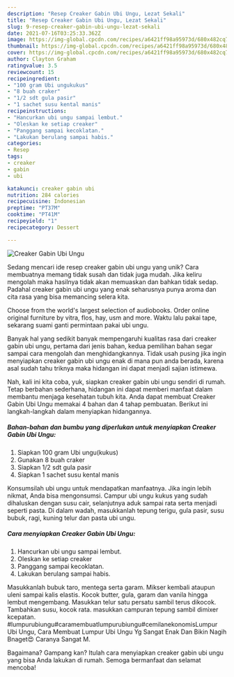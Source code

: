 ```yaml
---
description: "Resep Creaker Gabin Ubi Ungu, Lezat Sekali"
title: "Resep Creaker Gabin Ubi Ungu, Lezat Sekali"
slug: 9-resep-creaker-gabin-ubi-ungu-lezat-sekali
date: 2021-07-16T03:25:33.362Z
image: https://img-global.cpcdn.com/recipes/a6421ff98a95973d/680x482cq70/creaker-gabin-ubi-ungu-foto-resep-utama.jpg
thumbnail: https://img-global.cpcdn.com/recipes/a6421ff98a95973d/680x482cq70/creaker-gabin-ubi-ungu-foto-resep-utama.jpg
cover: https://img-global.cpcdn.com/recipes/a6421ff98a95973d/680x482cq70/creaker-gabin-ubi-ungu-foto-resep-utama.jpg
author: Clayton Graham
ratingvalue: 3.5
reviewcount: 15
recipeingredient:
- "100 gram Ubi ungukukus"
- "8 buah craker"
- "1/2 sdt gula pasir"
- "1 sachet susu kental manis"
recipeinstructions:
- "Hancurkan ubi ungu sampai lembut."
- "Oleskan ke setiap creaker"
- "Panggang sampai kecoklatan."
- "Lakukan berulang sampai habis."
categories:
- Resep
tags:
- creaker
- gabin
- ubi

katakunci: creaker gabin ubi 
nutrition: 284 calories
recipecuisine: Indonesian
preptime: "PT37M"
cooktime: "PT41M"
recipeyield: "1"
recipecategory: Dessert

---
```



![Creaker Gabin Ubi Ungu](https://img-global.cpcdn.com/recipes/a6421ff98a95973d/680x482cq70/creaker-gabin-ubi-ungu-foto-resep-utama.jpg)

Sedang mencari ide resep creaker gabin ubi ungu yang unik? Cara membuatnya memang tidak susah dan tidak juga mudah. Jika keliru mengolah maka hasilnya tidak akan memuaskan dan bahkan tidak sedap. Padahal creaker gabin ubi ungu yang enak seharusnya punya aroma dan cita rasa yang bisa memancing selera kita.

Choose from the world&#39;s largest selection of audiobooks. Order online original furniture by vitra, flos, hay, usm and more. Waktu lalu pakai tape, sekarang suami ganti permintaan pakai ubi ungu.

Banyak hal yang sedikit banyak mempengaruhi kualitas rasa dari creaker gabin ubi ungu, pertama dari jenis bahan, kedua pemilihan bahan segar sampai cara mengolah dan menghidangkannya. Tidak usah pusing jika ingin menyiapkan creaker gabin ubi ungu enak di mana pun anda berada, karena asal sudah tahu triknya maka hidangan ini dapat menjadi sajian istimewa.


Nah, kali ini kita coba, yuk, siapkan creaker gabin ubi ungu sendiri di rumah. Tetap berbahan sederhana, hidangan ini dapat memberi manfaat dalam membantu menjaga kesehatan tubuh kita. Anda dapat membuat Creaker Gabin Ubi Ungu memakai 4 bahan dan 4 tahap pembuatan. Berikut ini langkah-langkah dalam menyiapkan hidangannya.

<!--inarticleads1-->

##### Bahan-bahan dan bumbu yang diperlukan untuk menyiapkan Creaker Gabin Ubi Ungu:

1. Siapkan 100 gram Ubi ungu(kukus)
1. Gunakan 8 buah craker
1. Siapkan 1/2 sdt gula pasir
1. Siapkan 1 sachet susu kental manis


Konsumsilah ubi ungu untuk mendapatkan manfaatnya. Jika ingin lebih nikmat, Anda bisa mengonsumsi. Campur ubi ungu kukus yang sudah dihaluskan dengan susu cair, selanjutnya aduk sampai rata serta menjadi seperti pasta. Di dalam wadah, masukkanlah tepung terigu, gula pasir, susu bubuk, ragi, kuning telur dan pasta ubi ungu. 

<!--inarticleads2-->

##### Cara menyiapkan Creaker Gabin Ubi Ungu:

1. Hancurkan ubi ungu sampai lembut.
1. Oleskan ke setiap creaker
1. Panggang sampai kecoklatan.
1. Lakukan berulang sampai habis.


Masukkanlah bubuk taro, mentega serta garam. Mikser kembali ataupun uleni sampai kalis elastis. Kocok butter, gula, garam dan vanila hingga lembut mengembang. Masukkan telur satu persatu sambil terus dikocok. Tambahkan susu, kocok rata. masukkan campuran tepung sambil dimixer kcepatan. #lumpurubiungu#caramembuatlumpurubiungu#cemilanekonomisLumpur Ubi Ungu, Cara Membuat Lumpur Ubi Ungu Yg Sangat Enak Dan Bikin Nagih Bnaget😍 Caranya Sangat M. 

Bagaimana? Gampang kan? Itulah cara menyiapkan creaker gabin ubi ungu yang bisa Anda lakukan di rumah. Semoga bermanfaat dan selamat mencoba!
